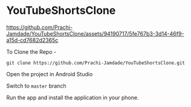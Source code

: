 # YouTubeShortsClone 


https://github.com/Prachi-Jamdade/YouTubeShortsClone/assets/94190717/5fe767b3-3d14-46f9-a15d-cd7682d2365c



To Clone the Repo -

`git clone https://github.com/Prachi-Jamdade/YouTubeShortsClone.git`

Open the project in Android Studio

Switch to `master` branch

Run the app and install the application in your phone.
